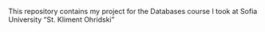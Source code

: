 This repository contains my project for the Databases course I took at Sofia University “St. Kliment Ohridski”
